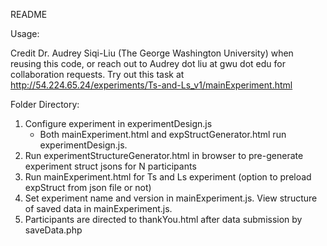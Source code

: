 README

Usage:

Credit Dr. Audrey Siqi-Liu (The George Washington University) when reusing this code, or reach out to Audrey dot liu at gwu dot edu for collaboration requests.
Try out this task at http://54.224.65.24/experiments/Ts-and-Ls_v1/mainExperiment.html

Folder Directory:

1. Configure experiment in experimentDesign.js
    - Both mainExperiment.html and expStructGenerator.html run experimentDesign.js.
2. Run experimentStructureGenerator.html in browser to pre-generate experiment struct jsons for N participants
3. Run mainExperiment.html for Ts and Ls experiment (option to preload expStruct from json file or not)
4. Set experiment name and version in mainExperiment.js. View structure of saved data in mainExperiment.js.
5. Participants are directed to thankYou.html after data submission by saveData.php
